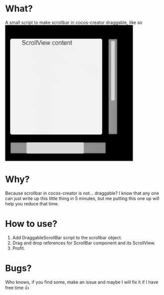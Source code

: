 # What?
A small script to make scrollbar in cocos-creator draggable, like so
![Yo, slow connection? Can't help it :v](https://raw.githubusercontent.com/tng2903/cc-draggable-scroll-bar/master/recording.gif)

# Why?
Because scrollbar in cocos-creator is not... draggable?
I know that any one can just write up this little thing in 5 minutes, but me putting this one up will help you reduce that time.

# How to use?
1. Add DraggableScrollBar script to the scrollbar object.
2. Drag and drop references for ScrollBar component and its ScrollView.
3. Profit.

# Bugs?
Who knows, if you find some, make an issue and maybe I will fix it if I have free time :+1: